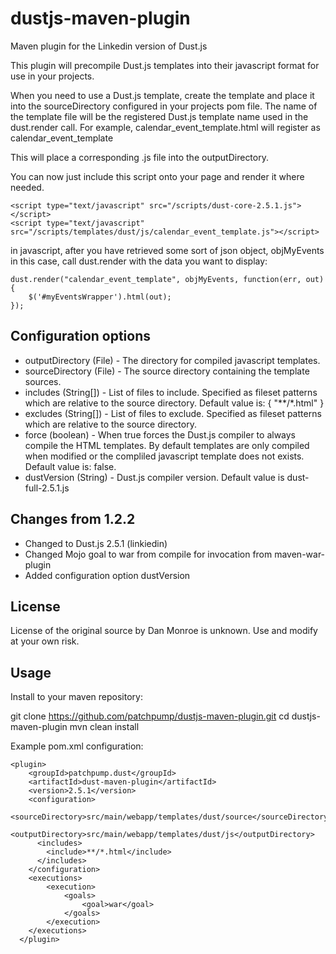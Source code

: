 dustjs-maven-plugin
===================

Maven plugin for the Linkedin version of Dust.js

This plugin will precompile Dust.js templates into their javascript format for use in your projects.

When you need to use a Dust.js template, create the template and place it into the sourceDirectory configured in your projects pom file. 
The name of the template file will be the registered Dust.js template name used in the dust.render call.  For example, calendar_event_template.html
will register as calendar_event_template

This will place a corresponding .js file into the outputDirectory.

You can now just include this script onto your page and render it where needed.

    <script type="text/javascript" src="/scripts/dust-core-2.5.1.js"></script>
    <script type="text/javascript" src="/scripts/templates/dust/js/calendar_event_template.js"></script>
    
in javascript, after you have retrieved some sort of json object, objMyEvents in this case, call dust.render with the data you want to display:

    dust.render("calendar_event_template", objMyEvents, function(err, out) {
        $('#myEventsWrapper').html(out);
    });

Configuration options
---------------------

+ outputDirectory (File) - The directory for compiled javascript templates. 
+ sourceDirectory (File) - The source directory containing the template sources.
+ includes (String[]) - List of files to include. Specified as fileset patterns which are relative to the source directory. Default value is: { "**\/*.html" }
+ excludes (String[]) - List of files to exclude. Specified as fileset patterns which are relative to the source directory.
+ force (boolean) - When true forces the Dust.js compiler to always compile the HTML templates. By default templates are only compiled when modified or the compliled javascript template does not exists. Default value is: false.
+ dustVersion (String) - Dust.js compiler version. Default value is dust-full-2.5.1.js

Changes from 1.2.2
------------------

+ Changed to Dust.js 2.5.1 (linkiedin)
+ Changed Mojo goal to war from compile for invocation from maven-war-plugin
+ Added configuration option dustVersion

License
-------

License of the original source by Dan Monroe is unknown. Use and modify at your own risk.

Usage
-----

Install to your maven repository:

git clone https://github.com/patchpump/dustjs-maven-plugin.git
cd dustjs-maven-plugin
mvn clean install 

Example pom.xml configuration:

    <plugin>
	    <groupId>patchpump.dust</groupId>
	    <artifactId>dust-maven-plugin</artifactId>
	    <version>2.5.1</version>
	    <configuration>
	        <sourceDirectory>src/main/webapp/templates/dust/source</sourceDirectory>
	        <outputDirectory>src/main/webapp/templates/dust/js</outputDirectory>
          <includes>
            <include>**/*.html</include>
          </includes>
	    </configuration>
	    <executions>
	        <execution>
	            <goals>
	                <goal>war</goal>
	            </goals>
	        </execution>
	    </executions>
	  </plugin>
